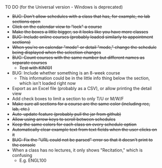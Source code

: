 TO DO (for the Universal version - Windows is deprecated)
* ~~BUG: Don't allow schedules with a class that has, for example, no lab sections open~~
* ~~Click on the calendar view to "lock" a course~~
* ~~Make the boxes a little bigger, so it looks like you have more classes~~
* ~~BUG: Include online courses (probably loaded similarly to appointment sections)~~
* ~~When you're on calendar "mode" or detail "mode," change the schedule being displayed when the selection changes~~
* ~~BUG: Count courses with the same number but different names as separate courses~~
  * ~~Test with KIN101~~
* BUG: Include whether something is an 8-week course
  * This information could be in the little info thing below the section, which isn't loaded right now
* Export as an Excel file (probably as a CSV), or allow printing the detail view
* Add check boxes to limit a section to only T/U or M/W/F
* ~~Make sure all sections for a course are the same color (including rec, lab, etc.)~~
* ~~Auto-update feature (probably pull the jar from github)~~
* ~~Allow using arrow keys to scroll between schedules~~
* ~~Keep the same colors for each class on every schedule option~~
* ~~Automatically clear example text from text fields when the user clicks on it~~
* ~~BUG: Fix the "URL could not be parsed" error so that it doesn't print to the console~~
* When a class has no lectures, it only shows "Recitation," which is confusing
  * E.g. ENGL100